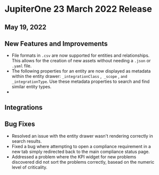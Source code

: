 # JupiterOne 23 March 2022 Release

## May 19, 2022



## New Features and Improvements
- File formats in `.csv` are now supported for entities and relationships. This allows for the creation of new assets without needing a `.json` or `.yaml` file.
- The following properties for an entity are now displayed as metadata within the entity drawer: `_integrationClass` ,` _scope` , `and _integrationType`. Use these metadata properties to search and find similar entity types.  
-  

## Integrations





## Bug Fixes
- Resolved an issue with the entity drawer wasn't rendering correctly in search results. 
- Fixed a bug where attempting to open a compliance requirement in a new tab simply redirected back to the main compliance status page. 
- Addressed a problem where the KPI widget for new problems discovered did not sort the problems correctly, basead on the numeric level of criticality.

